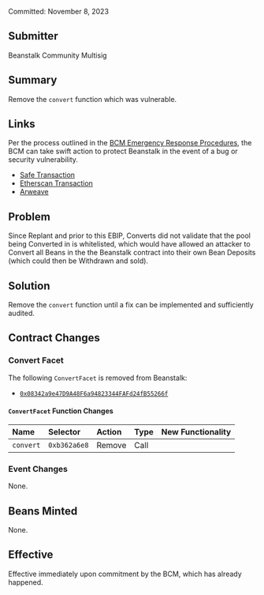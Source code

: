 Committed: November 8, 2023

## Submitter

Beanstalk Community Multisig

## Summary

Remove the `convert` function which was vulnerable.

## Links

Per the process outlined in the [BCM Emergency Response Procedures](https://docs.bean.money/almanac/governance/beanstalk/bcm-process#emergency-response-procedures), the BCM can take swift action to protect Beanstalk in the event of a bug or security vulnerability.

- [Safe Transaction](https://app.safe.global/transactions/tx?safe=eth:0xa9bA2C40b263843C04d344727b954A545c81D043&id=multisig_0xa9bA2C40b263843C04d344727b954A545c81D043_0xd4913d36e3c186653937c0a9346998be3b29e768e0696bb25e8516455c91702a)
- [Etherscan Transaction](https://etherscan.io/tx/0xf534d56d7ceb59d6c6b808a7b0f94959e4a27021925cad6fd263808ae76e1f84)
- [Arweave](https://arweave.net/zAtoxAMBSIVvJTPz45nXPT0lUbgU5Krw5MJ-SWwEmSI)

## Problem

Since Replant and prior to this EBIP, Converts did not validate that the pool being Converted in is whitelisted, which would have allowed an attacker to Convert all Beans in the the Beanstalk contract into their own Bean Deposits (which could then be Withdrawn and sold). 

## Solution

Remove the `convert` function until a fix can be implemented and sufficiently audited. 

## Contract Changes

### Convert Facet

The following `ConvertFacet` is removed from Beanstalk:
* [`0x08342a9e47D9A48F6a94823344FAFd24fB55266f`](https://etherscan.io/address/0x08342a9e47D9A48F6a94823344FAFd24fB55266f#code)

#### `ConvertFacet` Function Changes

| Name                         | Selector     | Action  | Type | New Functionality |
|:-----------------------------|:-------------|:--------|:-----|:------------------|
| `convert`                    | `0xb362a6e8` | Remove  | Call |                   |

### Event Changes

None.

## Beans Minted

None.

## Effective

Effective immediately upon commitment by the BCM, which has already happened.

